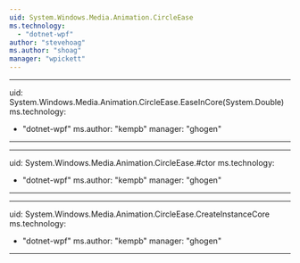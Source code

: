 ```yaml
---
uid: System.Windows.Media.Animation.CircleEase
ms.technology: 
  - "dotnet-wpf"
author: "stevehoag"
ms.author: "shoag"
manager: "wpickett"
---
```


---
uid: System.Windows.Media.Animation.CircleEase.EaseInCore(System.Double)
ms.technology: 
  - "dotnet-wpf"
ms.author: "kempb"
manager: "ghogen"
---

---
uid: System.Windows.Media.Animation.CircleEase.#ctor
ms.technology: 
  - "dotnet-wpf"
ms.author: "kempb"
manager: "ghogen"
---

---
uid: System.Windows.Media.Animation.CircleEase.CreateInstanceCore
ms.technology: 
  - "dotnet-wpf"
ms.author: "kempb"
manager: "ghogen"
---
